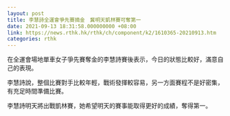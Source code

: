 ```yaml
---
layout: post
title: 李慧詩全運會爭先賽摘金　冀明天凱林賽可奪第一
date: 2021-09-13 18:31:58.000000000 +08:00
link: https://news.rthk.hk/rthk/ch/component/k2/1610365-20210913.htm
categories: rthk
---
```


在全運會場地單車女子爭先賽奪金的李慧詩賽後表示，今日的狀態比較好，滿意自己的表現。

李慧詩說，整個比賽對手比較年輕，戰術發揮較容易，另一方面賽程不是好密集，有充足時間準備比賽。

李慧詩明天將出戰凱林賽，她希望明天的賽事能取得更好的成績，奪得第一。
